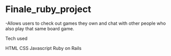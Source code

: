# Finale_ruby_project

-Allows users to check out games they own and chat with other people who also play that same board game. 

Tech used

HTML 
CSS 
Javascript 
Ruby on Rails
